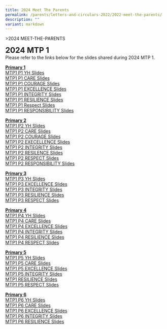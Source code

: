 ```yaml
---
title: 2024 Meet The Parents
permalink: /parents/letters-and-circulars-2022/2022-meet-the-parents/
description: ""
variant: markdown
---
```

&gt;2024 MEET-THE-PARENTS

**<font size="5">2024 MTP 1</font>**<br>
Please refer to the links below for the slides shared during 2024 MTP 1.

**<u>Primary 1</u>** <br>
[MTP1 P1 YH Slides](/files/Resources/MTP1_2023_P1_YH.pdf)<br>
[MTP1 P1 CARE Slides](/files/Resources/MTP1_2023_slides_P1_Care.pdf)<br>
[MTP1 P1 COURAGE Slides](/files/Resources/MTP1_2023_slides_P1_Courage.pdf)<br>
[MTP1 P1 EXCELLENCE Slides](/files/Resources/MTP1_2023_slides_P1_Excellence.pdf)<br>
[MTP1 P1 INTEGRITY Slides](/files/Resources/MTP1_2023_slides_P1_Integrity.pdf)<br>
[MTP1 P1 RESILIENCE Slides](/files/Resources/MTP1_2023_slides_P1_Resilience.pdf)<br>
[MTP1 P1 Respect Slides](/files/Resources/MTP1_2023_slides_P1_Respect.pdf)<br>
[MTP1 P1 RESPONSIBILITY Slides](/files/Resources/MTP1_2023_slides_P1_Responsibility.pdf)<br>


**<u>Primary 2</u>**<br>
[MTP1 P2 YH Slides](/files/Resources/Meet1_2023_slides_P2_YH.pdf)<br>
[MTP1 P2 CARE Slides](/files/Resources/MTP1_2023_slides_P2_Care.pdf)<br>
[MTP1 P2 COURAGE Slides](/files/Resources/MTP1_2023_slides_P2_Courage.pdf)<br>
[MTP1 P2 EXECELLENCE Slides](/files/Resources/MTP1_2023_slides_P2_Excellence.pdf)<br>
[MTP1 P2 INTEGRITY Slides](/files/Resources/MTP1_2023_slides_P2_Integrity.pdf)<br>
[MTP1 P2 RESILENCE Slides](/files/Resources/MTP1_2023_slides_P2_Resilence.pdf)<br>
[MTP1 P2 RESPECT Slides](/files/Resources/MTP1_2023_slides_P2_Respect.pdf)<br>
[MTP1 P2 RESPONSIBILITY Slides](/files/Resources/MTP1_2023_slides_P2_Responsibility.pdf)<br>


**<u>Primary 3</u>**<br>
[MTP1 P3 YH Slides](/files/Resources/MTP1/MTP1_2023_P3_YH.pdf)<br>
[MTP1 P3 EXCELLENCE Slides](/files/Resources/MTP1/MTP1_2023_slides_P3_Excellence.pdf)<br>
[MTP1 P3 INTEGRITY Slides](/files/Resources/MTP1/MTP1_2023_slides_P3_Integrity.pdf)<br>
[MTP1 P3 RESILIENCE Slides](/files/Resources/MTP1/MTP1_2023_slides_P3_Resilience.pdf)<br>
[MTP1 P3 RESPECT Slides](/files/Resources/MTP1/MTP1_2023_slides_P3_Respect.pdf)<br>

**<u>Primary 4</u>**<br>
[MTP1 P4 YH Slides](/files/Resources/MTP1/MTP1_2023_P4_YH.pdf)<br>
[MTP1 P4 CARE Slides](/files/Resources/MTP1/MTP1_2023_slides_P4_Care.pdf)<br>
[MTP1 P4 EXCELLENCE Slides](/files/Resources/MTP1/MTP1_2023_slides_P4_Excellence.pdf)<br>
[MTP1 P4 INTEGRITY Slides](/files/Resources/MTP1/MTP1_2023_slides_P4_Integrity.pdf)<br>
[MTP1 P4 RESILIENCE Slides](/files/Resources/MTP1/MTP1_2023_slides_P4_Resilience.pdf)<br>
[MTP1 P4 RESPECT Slides](/files/Resources/MTP1/MTP1_2023_slides_P4_Respect.pdf)<br>

**<u>Primary 5</u>**<br>
[MTP1 P5 YH Slides](/files/Resources/MTP1/MTP1_2023_P5_YH.pdf)<br>
[MTP1 P5 CARE Slides](/files/Resources/MTP1/MTP1_2023_slides_P5_Care.pdf)<br>
[MTP1 P5 EXCELLENCE Slides](/files/Resources/MTP1/MTP1_2023_slides_P5_Excellence.pdf)<br>
[MTP1 P5 INTEGRITY Slides](/files/Resources/MTP1/MTP1_2023_slides_P5_Integrity.pdf)<br>
[MTP1 RESILIENCE Slides](/files/Resources/MTP1/MTP1_2023_slides_P5_Resilience.pdf)<br>
[MTP1 P5 RESPECT Slides](/files/Resources/MTP1/MTP1_2023_slides_P5_Respect.pdf)<br>


**<u>Primary 6</u>**<br>
[MTP1 P6 YH Slides](/files/Resources/MTP1/MTP1_2023_P6_YH.pdf)<br>
[MTP1 P6 CARE Slides](/files/Resources/MTP1/MTP1_2023_slides_P6_Care.pdf)<br>
[MTP1 P6 EXCELLENCE Slides](/files/Resources/MTP1/MTP1_2023_slides_P6_Excellence.pdf)<br>
[MTP1 P6 INTEGRITY Slides](/files/Resources/MTP1/MTP1_2023_slides_P6_Integrity.pdf)<br>
[MTP1 P6 RESILIENCE Slides](/files/ResourcesMTP1//MTP1_2023_slides_P6_Resilience.pdf)<br>
